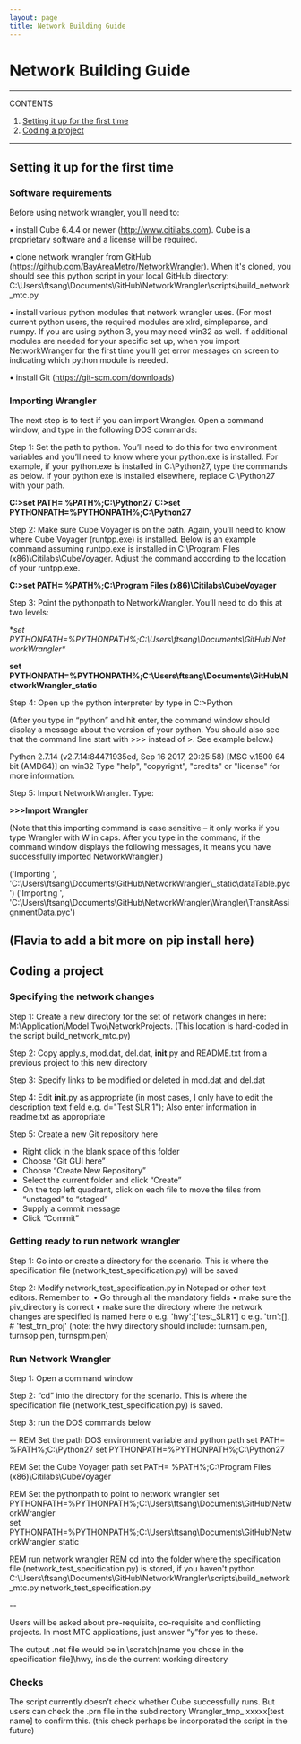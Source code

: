 ```yaml
---
layout: page
title: Network Building Guide
---
```


# Network Building Guide

---
CONTENTS

1. [Setting it up for the first time](#Setting-it-up-for-the-first-time)
1. [Coding a project](#Coding-a-project)

---

## Setting it up for the first time


### Software requirements
Before using network wrangler, you’ll need to:

•	install Cube 6.4.4 or newer (http://www.citilabs.com). Cube is a proprietary software and a license will be required.

•	clone network wrangler from GitHub (https://github.com/BayAreaMetro/NetworkWrangler). When it's cloned, you should see this python script in your local GitHub directory: C:\Users\ftsang\Documents\GitHub\NetworkWrangler\scripts\build_network_mtc.py

•	install various python modules that network wrangler uses. (For most current python users, the required modules are xlrd, simpleparse, and numpy. If you are using python 3, you may need win32 as well. If additional modules are needed for your specific set up, when you import NetworkWranger for the first time you’ll get error messages on screen to indicating which python module is needed.

•	 install Git (https://git-scm.com/downloads)

### Importing Wrangler

The next step is to test if you can import Wrangler. Open a command window, and type in the following DOS commands:

Step 1: Set the path to python. You’ll need to do this for two environment variables and you’ll need to know where your python.exe is installed. For example, if your python.exe is installed in C:\Python27, type the commands as below. If your python.exe is installed elsewhere, replace C:\Python27 with your path.

**C:\>set PATH= %PATH%;C:\Python27**
**C:\>set PYTHONPATH=%PYTHONPATH%;C:\Python27**

Step 2: Make sure Cube Voyager is on the path. Again, you’ll need to know where Cube Voyager (runtpp.exe) is installed. Below is an example command assuming runtpp.exe is installed in C:\Program Files (x86)\Citilabs\CubeVoyager. Adjust the command according to the location of your runtpp.exe.

**C:\>set PATH= %PATH%;C:\Program Files (x86)\Citilabs\CubeVoyager**

Step 3: Point the pythonpath to NetworkWrangler. You’ll need to do this at two levels:

**set PYTHONPATH=%PYTHONPATH%;C:\Users\ftsang\Documents\GitHub\NetworkWrangler\**

**set PYTHONPATH=%PYTHONPATH%;C:\Users\ftsang\Documents\GitHub\NetworkWrangler\_static**

Step 4: Open up the python interpreter by type in
C:\>Python

(After you type in “python” and hit enter, the command window should display a message about the version of your python. You should also see that the command line start with >>> instead of >. See example below.)

Python 2.7.14 (v2.7.14:84471935ed, Sep 16 2017, 20:25:58) [MSC v.1500 64 bit (AMD64)] on win32
Type "help", "copyright", "credits" or "license" for more information.
>>>

Step 5: Import NetworkWrangler. Type:

**>>>Import Wrangler**

(Note that this importing command is case sensitive – it only works if you type Wrangler with W in caps. After you type in the command, if the command window displays the following messages, it means you have successfully imported NetworkWrangler.)

('Importing ', 'C:\\Users\\ftsang\\Documents\\GitHub\\NetworkWrangler\\_static\\dataTable.pyc')
('Importing ', 'C:\\Users\\ftsang\\Documents\\GitHub\\NetworkWrangler\\Wrangler\\TransitAssignmentData.pyc')
>>>

(Flavia to add a bit more on pip install here)
---

## Coding a project

### Specifying the network changes
Step 1: Create a new directory for the set of network changes in here: M:\Application\Model Two\NetworkProjects. (This location is hard-coded in the script build_network_mtc.py)

Step 2: Copy apply.s, mod.dat, del.dat, __init__.py and README.txt from a previous project to this new directory

Step 3: Specify links to be modified or deleted in mod.dat and del.dat

Step 4: Edit __init__.py as appropriate (in most cases, I only have to edit the description text field e.g. d="Test SLR 1"); Also enter information in readme.txt as appropriate 

Step 5: Create a new Git repository here
-	Right click in the blank space of this folder
-	Choose “Git GUI here”
-	Choose “Create New Repository”
-	Select the current folder and click “Create”
-	On the top left quadrant, click on each file to move the files from “unstaged” to “staged”
-	Supply a commit message
-	Click “Commit”

### Getting ready to run network wrangler 
Step 1: Go into or create a directory for the scenario. This is where the specification file (network_test_specification.py) will be saved

Step 2: Modify network_test_specification.py in Notepad or other text editors. Remember to:
•	Go through all the mandatory fields
•	make sure the piv_directory is correct
•	make sure the directory where the network changes are specified is named here
o	e.g. 'hwy':['test_SLR1'] 
o	e.g. 'trn':[], # 'test_trn_proj'
(note: the hwy directory should include: turnsam.pen, turnsop.pen, turnspm.pen)

### Run Network Wrangler
Step 1: Open a command window

Step 2: “cd” into the directory for the scenario. This is where the specification file (network_test_specification.py) is saved.

Step 3: run the DOS commands  below

--
REM Set the path DOS environment variable and python path
set PATH= %PATH%;C:\Python27
set PYTHONPATH=%PYTHONPATH%;C:\Python27

REM Set the Cube Voyager path
set PATH= %PATH%;C:\Program Files (x86)\Citilabs\CubeVoyager

REM Set the pythonpath to point to network wrangler 
set PYTHONPATH=%PYTHONPATH%;C:\Users\ftsang\Documents\GitHub\NetworkWrangler\
set PYTHONPATH=%PYTHONPATH%;C:\Users\ftsang\Documents\GitHub\NetworkWrangler\_static

REM run network wrangler
REM cd into the folder where the specification file (network_test_specification.py) is stored, if you haven't
python C:\Users\ftsang\Documents\GitHub\NetworkWrangler\scripts\build_network_mtc.py network_test_specification.py
	
--

Users will be asked about pre-requisite, co-requisite and conflicting projects. In most MTC applications, just answer “y”for yes  to these.

The output .net file would be in \scratch\[name you chose in the specification file]\hwy, inside the current working directory

### Checks 
The script currently doesn’t check whether Cube successfully runs. But users can check the .prn file in the subdirectory Wrangler_tmp_ xxxxx\[test name] to confirm this.
(this check perhaps be incorporated the script in the future)
